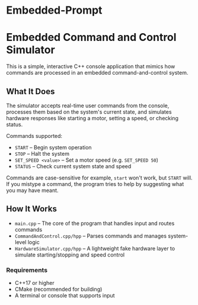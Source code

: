 # Embedded-Prompt

# Embedded Command and Control Simulator

This is a simple, interactive C++ console application that mimics how commands are processed in an embedded command-and-control system.

## What It Does

The simulator accepts real-time user commands from the console, processes them based on the system's current state, and simulates hardware responses like starting a motor, setting a speed, or checking status.

Commands supported:
- `START` – Begin system operation
- `STOP` – Halt the system
- `SET_SPEED <value>` – Set a motor speed (e.g. `SET_SPEED 50`)
- `STATUS` – Check current system state and speed

Commands are case-sensitive for example, `start` won't work, but `START` will.
If you mistype a command, the program tries to help by suggesting what you may have meant.

## How It Works

- `main.cpp` – The core of the program that handles input and routes commands
- `CommandAndControl.cpp/hpp` – Parses commands and manages system-level logic
- `HardwareSimulator.cpp/hpp` – A lightweight fake hardware layer to simulate starting/stopping and speed control

### Requirements
- C++17 or higher
- CMake (recommended for building)
- A terminal or console that supports input
